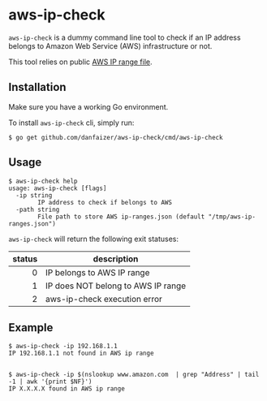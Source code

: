 # aws-ip-check
`aws-ip-check` is a dummy command line tool to check if an IP address belongs to Amazon Web Service (AWS) infrastructure or not.

This tool relies on public [AWS IP range file](https://ip-ranges.amazonaws.com/ip-ranges.json).

## Installation
Make sure you have a working Go environment.

To install `aws-ip-check` cli, simply run:
```
$ go get github.com/danfaizer/aws-ip-check/cmd/aws-ip-check
```
## Usage
```
$ aws-ip-check help
usage: aws-ip-check [flags]
  -ip string
    	IP address to check if belongs to AWS
  -path string
    	File path to store AWS ip-ranges.json (default "/tmp/aws-ip-ranges.json")
```

`aws-ip-check` will return the following exit statuses:

| status | description |
| ---: | --- |
| 0 | IP belongs to AWS IP range |
| 1 | IP does NOT belong to AWS IP range |
| 2 | aws-ip-check execution error |

## Example
```
$ aws-ip-check -ip 192.168.1.1
IP 192.168.1.1 not found in AWS ip range


$ aws-ip-check -ip $(nslookup www.amazon.com  | grep "Address" | tail -1 | awk '{print $NF}')
IP X.X.X.X found in AWS ip range
```
